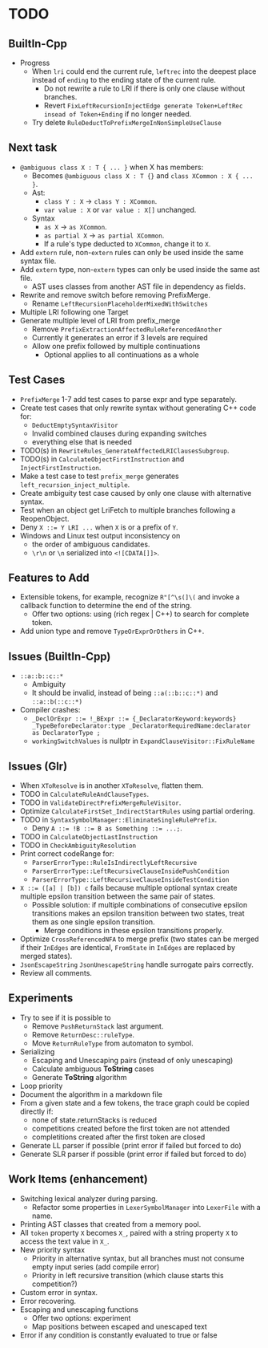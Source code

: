 # TODO

## BuiltIn-Cpp

- Progress
  - When `lri` could end the current rule, `leftrec` into the deepest place instead of `ending` to the ending state of the current rule.
    - Do not rewrite a rule to LRI if there is only one clause without branches.
    - Revert `FixLeftRecursionInjectEdge generate Token+LeftRec insead of Token+Ending` if no longer needed.
  - Try delete `RuleDeductToPrefixMergeInNonSimpleUseClause`

## Next task

- `@ambiguous class X : T { ... }` when X has members:
  - Becomes `@ambiguous class X : T {}` and `class XCommon : X { ... }`.
  - Ast:
    - `class Y : X` -> `class Y : XCommon`.
    - `var value : X` or `var value : X[]` unchanged.
  - Syntax
    - `as X` -> `as XCommon`.
    - `as partial X` -> `as partial XCommon`.
    - If a rule's type deducted to `XCommon`, change it to `X`.
- Add `extern` rule, non-`extern` rules can only be used inside the same syntax file.
- Add `extern` type, non-`extern` types can only be used inside the same ast file.
  - AST uses classes from another AST file in dependency as fields.
- Rewrite and remove switch before removing PrefixMerge.
  - Rename `LeftRecursionPlaceholderMixedWithSwitches`
- Multiple LRI following one Target
- Generate multiple level of LRI from prefix_merge
  - Remove `PrefixExtractionAffectedRuleReferencedAnother`
  - Currently it generates an error if 3 levels are required
  - Allow one prefix followed by multiple continuations
    - Optional applies to all continuations as a whole

## Test Cases

- `PrefixMerge` 1-7 add test cases to parse expr and type separately.
- Create test cases that only rewrite syntax without generating C++ code for:
  - `DeductEmptySyntaxVisitor`
  - Invalid combined clauses during expanding switches
  - everything else that is needed
- TODO(s) in `RewriteRules_GenerateAffectedLRIClausesSubgroup`.
- TODO(s) in `CalculateObjectFirstInstruction` and `InjectFirstInstruction`.
- Make a test case to test `prefix_merge` generates `left_recursion_inject_multiple`.
- Create ambiguity test case caused by only one clause with alternative syntax.
- Test when an object get LriFetch to multiple branches following a ReopenObject.
- Deny `X ::= Y LRI ...` when `X` is or a prefix of `Y`.
- Windows and Linux test output inconsistency on
  - the order of ambiguous candidates.
  - `\r\n` or `\n` serialized into `<![CDATA[]]>`.

## Features to Add

- Extensible tokens, for example, recognize `R"[^\s(]\(` and invoke a callback function to determine the end of the string.
  - Offer two options: using (rich regex | C++) to search for complete token.
- Add union type and remove `TypeOrExprOrOthers` in C++.

## Issues (BuiltIn-Cpp)

- `::a::b::c::*`
  - Ambiguity
  - It should be invalid, instead of being `::a(::b::c::*)` and `::a::b(::c::*)`
- Compiler crashes:
  - `_DeclOrExpr ::= !_BExpr ::= {_DeclaratorKeyword:keywords} _TypeBeforeDeclarator:type _DeclaratorRequiredName:declarator as DeclaratorType ;`
  - `workingSwitchValues` is nullptr in `ExpandClauseVisitor::FixRuleName`

## Issues (Glr)

- When `XToResolve` is in another `XToResolve`, flatten them.
- TODO in `CalculateRuleAndClauseTypes`.
- TODO in `ValidateDirectPrefixMergeRuleVisitor`.
- Optimize `CalculateFirstSet_IndirectStartRules` using partial ordering.
- TODO in `SyntaxSymbolManager::EliminateSingleRulePrefix`.
  - Deny `A ::= !B ::= B as Something ::= ...;`.
- TODO in `CalculateObjectLastInstruction`
- TODO in `CheckAmbiguityResolution`
- Print correct codeRange for:
  - `ParserErrorType::RuleIsIndirectlyLeftRecursive`
  - `ParserErrorType::LeftRecursiveClauseInsidePushCondition`
  - `ParserErrorType::LeftRecursiveClauseInsideTestCondition`
- `X ::= ([a] | [b]) c` fails because multiple optional syntax create multiple epsilon transition between the same pair of states.
  - Possible solution: if multiple combinations of consecutive epsilon transitions makes an epsilon transition between two states, treat them as one single epsilon transition.
    - Merge conditions in these epsilon transitions properly.
- Optimize `CrossReferencedNFA` to merge prefix (two states can be merged if their `InEdges` are identical, `FromState` in `InEdges` are replaced by merged states).
- `JsonEscapeString` `JsonUnescapeString` handle surrogate pairs correctly.
- Review all comments.

## Experiments

- Try to see if it is possible to
  - Remove `PushReturnStack` last argument.
  - Remove `ReturnDesc::ruleType`.
  - Move `ReturnRuleType` from automaton to symbol.
- Serializing
  - Escaping and Unescaping pairs (instead of only unescaping)
  - Calculate ambiguous **ToString** cases
  - Generate **ToString** algorithm
- Loop priority
- Document the algorithm in a markdown file
- From a given state and a few tokens, the trace graph could be copied directly if:
  - none of state.returnStacks is reduced
  - competitions created before the first token are not attended
  - completitions created after the first token are closed
- Generate LL parser if possible (print error if failed but forced to do)
- Generate SLR parser if possible (print error if failed but forced to do)

## Work Items (enhancement)

- Switching lexical analyzer during parsing.
  - Refactor some properties in `LexerSymbolManager` into `LexerFile` with a name.
- Printing AST classes that created from a memory pool.
- All `token` property `X` becomes `X_`, paired with a string property `X` to access the text value in `X_`.
- New priority syntax
  - Priority in alternative syntax, but all branches must not consume empty input series (add compile error)
  - Priority in left recursive transition (which clause starts this competition?)
- Custom error in syntax.
- Error recovering.
- Escaping and unescaping functions
  - Offer two options: experiment
  - Map positions between escaped and unescaped text
- Error if any condition is constantly evaluated to true or false
